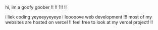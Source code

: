 hi, im a goofy goober !! !! 1!! !!

i liek coding yeyeeyyeyeye
i looooove web development !!! most of my websites are hosted on vercel !!
feel free to look at my vercel project! !!

